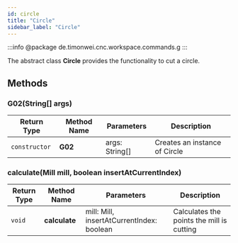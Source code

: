 ```yaml
---
id: circle
title: "Circle"
sidebar_label: "Circle"
---
```


:::info
@package de.timonwei.cnc.workspace.commands.g
:::

The abstract class **Circle** provides the functionality to cut a circle.


## Methods

### G02(String[] args)
| Return Type   | Method Name   | Parameters  | Description    |
| ------------- | ------------- | ----------- | -------------- |
| `constructor`       | **G02**      |       args: String[]      | Creates an instance of Circle |

### calculate(Mill mill, boolean insertAtCurrentIndex)
| Return Type   | Method Name   | Parameters  | Description    |
| ------------- | ------------- | ----------- | -------------- |
| `void`       | **calculate**      |       mill: Mill, insertAtCurrentIndex: boolean      | Calculates the points the mill is cutting |